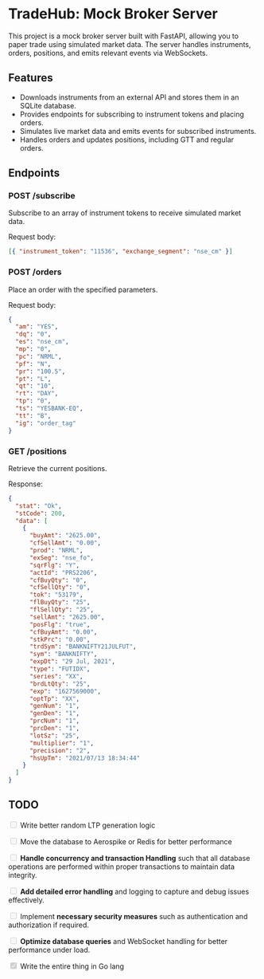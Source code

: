 # TradeHub: Mock Broker Server

This project is a mock broker server built with FastAPI, allowing you to paper trade using simulated market data. The server handles instruments, orders, positions, and emits relevant events via WebSockets.

## Features

- Downloads instruments from an external API and stores them in an SQLite database.
- Provides endpoints for subscribing to instrument tokens and placing orders.
- Simulates live market data and emits events for subscribed instruments.
- Handles orders and updates positions, including GTT and regular orders.

## Endpoints

### POST /subscribe

Subscribe to an array of instrument tokens to receive simulated market data.

Request body:

```json
[{ "instrument_token": "11536", "exchange_segment": "nse_cm" }]
```

### POST /orders

Place an order with the specified parameters.

Request body:

```json
{
  "am": "YES",
  "dq": "0",
  "es": "nse_cm",
  "mp": "0",
  "pc": "NRML",
  "pf": "N",
  "pr": "100.5",
  "pt": "L",
  "qt": "10",
  "rt": "DAY",
  "tp": "0",
  "ts": "YESBANK-EQ",
  "tt": "B",
  "ig": "order_tag"
}
```

### GET /positions

Retrieve the current positions.

Response:

```json
{
  "stat": "Ok",
  "stCode": 200,
  "data": [
    {
      "buyAmt": "2625.00",
      "cfSellAmt": "0.00",
      "prod": "NRML",
      "exSeg": "nse_fo",
      "sqrFlg": "Y",
      "actId": "PRS2206",
      "cfBuyQty": "0",
      "cfSellQty": "0",
      "tok": "53179",
      "flBuyQty": "25",
      "flSellQty": "25",
      "sellAmt": "2625.00",
      "posFlg": "true",
      "cfBuyAmt": "0.00",
      "stkPrc": "0.00",
      "trdSym": "BANKNIFTY21JULFUT",
      "sym": "BANKNIFTY",
      "expDt": "29 Jul, 2021",
      "type": "FUTIDX",
      "series": "XX",
      "brdLtQty": "25",
      "exp": "1627569000",
      "optTp": "XX",
      "genNum": "1",
      "genDen": "1",
      "prcNum": "1",
      "prcDen": "1",
      "lotSz": "25",
      "multiplier": "1",
      "precision": "2",
      "hsUpTm": "2021/07/13 18:34:44"
    }
  ]
}
```

## TODO

<input type="checkbox" disabled /> Write better random LTP generation logic

<input type="checkbox" disabled /> Move the database to Aerospike or Redis for better performance

<input type="checkbox" disabled /> <b>Handle concurrency and transaction Handling</b> such that all database operations are performed within proper transactions to maintain data integrity.

<input type="checkbox" disabled /> <b>Add detailed error handling</b> and logging to capture and debug issues effectively.

<input type="checkbox" disabled /> Implement <b>necessary security measures</b> such as authentication and authorization if required.

<input type="checkbox" disabled /> <b>Optimize database queries</b> and WebSocket handling for better performance under load.

<input type="checkbox" disabled checked/> Write the entire thing in Go lang

